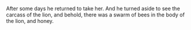 After some days he returned to take her. And he turned aside to see the carcass of the lion, and behold, there was a swarm of bees in the body of the lion, and honey.
